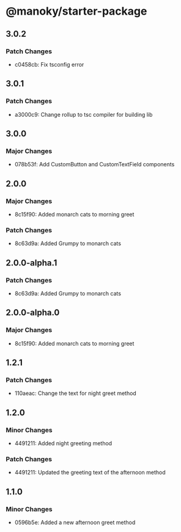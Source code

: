 # @manoky/starter-package

## 3.0.2

### Patch Changes

- c0458cb: Fix tsconfig error

## 3.0.1

### Patch Changes

- a3000c9: Change rollup to tsc compiler for building lib

## 3.0.0

### Major Changes

- 078b53f: Add CustomButton and CustomTextField components

## 2.0.0

### Major Changes

- 8c15f90: Added monarch cats to morning greet

### Patch Changes

- 8c63d9a: Added Grumpy to monarch cats

## 2.0.0-alpha.1

### Patch Changes

- 8c63d9a: Added Grumpy to monarch cats

## 2.0.0-alpha.0

### Major Changes

- 8c15f90: Added monarch cats to morning greet

## 1.2.1

### Patch Changes

- 110aeac: Change the text for night greet method

## 1.2.0

### Minor Changes

- 4491211: Added night greeting method

### Patch Changes

- 4491211: Updated the greeting text of the afternoon method

## 1.1.0

### Minor Changes

- 0596b5e: Added a new afternoon greet method
